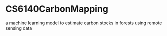# CS6140CarbonMapping
a machine learning model to estimate carbon stocks in forests using remote sensing data
